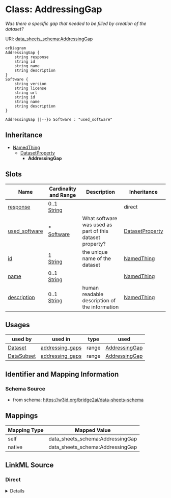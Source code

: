 

# Class: AddressingGap


_Was there a specific gap that needed to be filled by creation of the dataset?_





URI: [data_sheets_schema:AddressingGap](https://w3id.org/bridge2ai/data-sheets-schema/AddressingGap)



```mermaid
erDiagram
AddressingGap {
    string response  
    string id  
    string name  
    string description  
}
Software {
    string version  
    string license  
    string url  
    string id  
    string name  
    string description  
}

AddressingGap ||--}o Software : "used_software"

```




## Inheritance
* [NamedThing](NamedThing.md)
    * [DatasetProperty](DatasetProperty.md)
        * **AddressingGap**



## Slots

| Name | Cardinality and Range | Description | Inheritance |
| ---  | --- | --- | --- |
| [response](response.md) | 0..1 <br/> [String](String.md) |  | direct |
| [used_software](used_software.md) | * <br/> [Software](Software.md) | What software was used as part of this dataset property? | [DatasetProperty](DatasetProperty.md) |
| [id](id.md) | 1 <br/> [String](String.md) | the unique name of the dataset | [NamedThing](NamedThing.md) |
| [name](name.md) | 0..1 <br/> [String](String.md) |  | [NamedThing](NamedThing.md) |
| [description](description.md) | 0..1 <br/> [String](String.md) | human readable description of the information | [NamedThing](NamedThing.md) |





## Usages

| used by | used in | type | used |
| ---  | --- | --- | --- |
| [Dataset](Dataset.md) | [addressing_gaps](addressing_gaps.md) | range | [AddressingGap](AddressingGap.md) |
| [DataSubset](DataSubset.md) | [addressing_gaps](addressing_gaps.md) | range | [AddressingGap](AddressingGap.md) |






## Identifier and Mapping Information







### Schema Source


* from schema: https://w3id.org/bridge2ai/data-sheets-schema





## Mappings

| Mapping Type | Mapped Value |
| ---  | ---  |
| self | data_sheets_schema:AddressingGap |
| native | data_sheets_schema:AddressingGap |





## LinkML Source

<!-- TODO: investigate https://stackoverflow.com/questions/37606292/how-to-create-tabbed-code-blocks-in-mkdocs-or-sphinx -->

### Direct

<details>
```yaml
name: AddressingGap
description: Was there a specific gap that needed to be filled by creation of the
  dataset?
in_subset:
- Motivation
from_schema: https://w3id.org/bridge2ai/data-sheets-schema
is_a: DatasetProperty
attributes:
  response:
    name: response
    from_schema: https://w3id.org/bridge2ai/data-sheets-schema
    domain_of:
    - Purpose
    - Task
    - AddressingGap
    range: string

```
</details>

### Induced

<details>
```yaml
name: AddressingGap
description: Was there a specific gap that needed to be filled by creation of the
  dataset?
in_subset:
- Motivation
from_schema: https://w3id.org/bridge2ai/data-sheets-schema
is_a: DatasetProperty
attributes:
  response:
    name: response
    from_schema: https://w3id.org/bridge2ai/data-sheets-schema
    alias: response
    owner: AddressingGap
    domain_of:
    - Purpose
    - Task
    - AddressingGap
    range: string
  used_software:
    name: used_software
    description: What software was used as part of this dataset property?
    from_schema: https://w3id.org/bridge2ai/data-sheets-schema
    rank: 1000
    multivalued: true
    alias: used_software
    owner: AddressingGap
    domain_of:
    - DatasetProperty
    range: Software
  id:
    name: id
    description: the unique name of the dataset
    from_schema: https://w3id.org/bridge2ai/data-sheets-schema
    exact_mappings:
    - schema:name
    rank: 1000
    slot_uri: dcterms:identifier
    identifier: true
    alias: id
    owner: AddressingGap
    domain_of:
    - NamedThing
    - Information
    range: string
    required: true
  name:
    name: name
    from_schema: https://w3id.org/bridge2ai/data-sheets-schema
    rank: 1000
    slot_uri: schema:name
    alias: name
    owner: AddressingGap
    domain_of:
    - NamedThing
    range: string
  description:
    name: description
    description: human readable description of the information
    from_schema: https://w3id.org/bridge2ai/data-sheets-schema
    rank: 1000
    slot_uri: dcterms:description
    alias: description
    owner: AddressingGap
    domain_of:
    - NamedThing
    - Information
    - Relationships
    - Splits
    - DataAnomaly
    - Confidentiality
    - Deidentification
    - SensitiveElement
    - InstanceAcquisition
    - CollectionMechanism
    - DataCollector
    - CollectionTimeframe
    - EthicalReview
    - DirectCollection
    - CollectionNotification
    - CollectionConsent
    - ConsentRevocation
    - DataProtectionImpact
    - PreprocessingStrategy
    - CleaningStrategy
    - LabelingStrategy
    - RawData
    - ExistingUse
    - UseRepository
    - OtherTask
    - FutureUseImpact
    - DiscouragedUse
    - ThirdPartySharing
    - DistributionFormat
    - DistributionDate
    - LicenseAndUseTerms
    - IPRestrictions
    - ExportControlRegulatoryRestrictions
    - Maintainer
    - Erratum
    - UpdatePlan
    - RetentionLimits
    - VersionAccess
    - ExtensionMechanism
    range: string

```
</details>